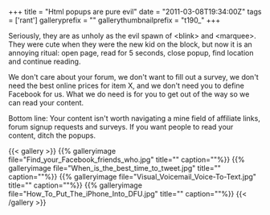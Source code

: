 +++
title = "Html popups are pure evil"
date = "2011-03-08T19:34:00Z"
tags = ['rant']
galleryprefix = ""
gallerythumbnailprefix = "t190_"
+++

Seriously, they are as unholy as the evil spawn of &lt;blink&gt; and
&lt;marquee&gt;. They were cute when they were the new kid on the block, but
now it is an annoying ritual: open page, read for 5 seconds, close popup, find
location and continue reading.

We don't care about your forum, we don't want to fill out a survey, we don't
need the best online prices for item X, and we don't need you to define
Facebook for us. What we do need is for you to get out of the way so we can
read your content.

Bottom line: Your content isn't worth navigating a mine field of affiliate
links, forum signup requests and surveys. If you want people to read your
content, ditch the popups.

{{< gallery >}} {{% galleryimage
file="Find_your_Facebook_friends_who.jpg" title="" caption=""%}} {{%
galleryimage file="When_is_the_best_time_to_tweet.jpg" title="" caption=""%}}
{{% galleryimage file="Visual_Voicemail_Voice-To-Text.jpg" title=""
caption=""%}} {{% galleryimage file="How_To_Put_The_iPhone_Into_DFU.jpg"
title="" caption=""%}} {{< /gallery >}}

